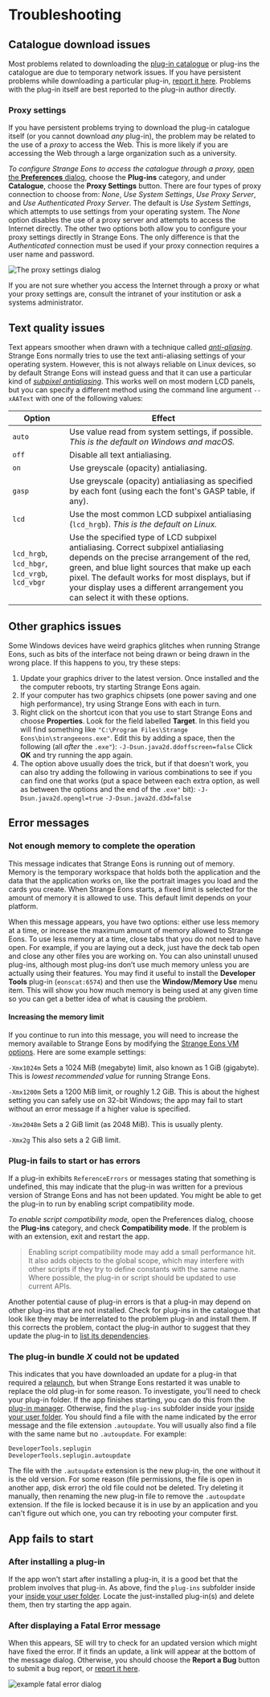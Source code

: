 # Troubleshooting

## Catalogue download issues

Most problems related to downloading the [plug-in catalogue](um-plugins-catalogue.md) or plug-ins the catalogue are due to temporary network issues. If you have persistent problems while downloading a particular plug-in, [report it here](https://cgjennings.ca/contact.html). Problems with the plug-in itself are best reported to the plug-in author directly.

### Proxy settings

If you have persistent problems trying to download the plug-in catalogue itself (or you cannot download *any* plug-in), the problem may be related to the use of a *proxy* to access the Web. This is more likely if you are accessing the Web through a large organization such as a university.

*To configure Strange Eons to access the catalogue through a proxy,* [open the **Preferences** dialog](um-ui=preferences.md), choose the **Plug-ins** category, and under **Catalogue**, choose the **Proxy Settings** button. There are four types of proxy connection to choose from: *None*, *Use System Settings*, *Use Proxy Server*, and *Use Authenticated Proxy Server*. The default is *Use System Settings*, which attempts to use settings from your operating system. The *None* option disables the use of a proxy server and attempts to access the Internet directly. The other two options both allow you to configure your proxy settings directly in Strange Eons. The only difference is that the *Authenticated* connection must be used if your proxy connection requires a user name and password.

![The proxy settings dialog](images/preferences-proxy.png)

If you are not sure whether you access the Internet through a proxy or what your proxy settings are, consult the intranet of your institution or ask a systems administrator.

## Text quality issues

Text appears smoother when drawn with a technique called [*anti-aliasing*](https://en.wikipedia.org/wiki/Spatial_anti-aliasing). Strange Eons normally tries to use the text anti-aliasing settings of your operating system. However, this is not always reliable on Linux devices, so by default Strange Eons will instead guess and that it can use a particular kind of [*subpixel antialiasing*](https://en.wikipedia.org/wiki/Subpixel_rendering). This works well on most modern LCD panels, but you can specify a different method using the command line argument `--xAAText` with one of the following values:

| Option                                         | Effect                                                       |
| ---------------------------------------------- | ------------------------------------------------------------ |
| `auto`                                         | Use value read from system settings, if possible. *This is the default on Windows and macOS.* |
| `off`                                          | Disable all text antialiasing.                               |
| `on`                                           | Use greyscale (opacity) antialiasing.                        |
| `gasp`                                         | Use greyscale (opacity) antialiasing as specified by each font (using each the font's GASP table, if any). |
| `lcd`                                          | Use the most common LCD subpixel antialiasing (`lcd_hrgb`). *This is the default on Linux.* |
| `lcd_hrgb`, `lcd_hbgr`, `lcd_vrgb`, `lcd_vbgr` | Use the specified type of LCD subpixel antialiasing. Correct subpixel antialiasing depends on the precise arrangement of the red, green, and blue light sources that make up each pixel. The default works for most displays, but if your display uses a different arrangement you can select it with these options. |

## Other graphics issues

Some Windows devices have weird graphics glitches when running Strange Eons, such as bits of the interface not being drawn or being drawn in the wrong place. If this happens to you, try these steps:

1. Update your graphics driver to the latest version. Once installed and the the computer reboots, try starting Strange Eons again.
2. If your computer has two graphics chipsets (one power saving and one high performance), try using Strange Eons with each in turn.
3. Right click on the shortcut icon that you use to start Strange Eons and choose **Properties**. Look for the field labelled **Target**. In this field you will find something like `"C:\Program Files\Strange Eons\bin\strangeeons.exe"`. Edit this by adding a space, then the following (all *after* the `.exe"`):
   `-J-Dsun.java2d.ddoffscreen=false`
   Click **OK** and try running the app again.
4. The option above usually does the trick, but if that doesn't work, you can also try adding the following in various combinations to see if you can find one that works (put a space between each extra option, as well as between the options and the end of the `.exe"` bit):
   `-J-Dsun.java2d.opengl=true`
   `-J-Dsun.java2d.d3d=false`

## Error messages

### Not enough memory to complete the operation

This message indicates that Strange Eons is running out of memory. Memory is the temporary workspace that holds both the application and the data that the application works on, like the portrait images you load and the cards you create. When Strange Eons starts, a fixed limit is selected for the amount of memory it is allowed to use. This default limit depends on your platform.

When this message appears, you have two options: either use less memory at a time, or increase the maximum amount of memory allowed to Strange Eons. To use less memory at a time, close tabs that you do not need to have open. For example, if you are laying out a deck, just have the deck tab open and close any other files you are working on. You can also uninstall unused plug-ins, although most plug-ins don’t use much memory unless you are actually using their features. You may find it useful to install the **Developer Tools** plug-in (`eonscat:6574`) and then use the **Window/Memory Use** menu item. This will show you how much memory is being used at any given time so you can get a better idea of what is causing the problem.

#### Increasing the memory limit

If you continue to run into this message, you will need to increase the memory available to Strange Eons by modifying the [Strange Eons VM options](um-install-command-line-options.md). Here are some example settings:

`-Xmx1024m`
Sets a 1024 MiB (megabyte) limit, also known as 1 GiB (gigabyte). This is *lowest recommended value* for running Strange Eons.

`-Xmx1200m`
Sets a 1200 MiB limit, or roughly 1.2 GiB. This is about the highest setting you can safely use on 32-bit Windows; the app may fail to start without an error message if a higher value is specified.

`-Xmx2048m`
Sets a 2 GiB limit (as 2048 MiB). This is usually plenty.

`-Xmx2g`
This also sets a 2 GiB limit.

### Plug-in fails to start or has errors

If a plug-in exhibits `ReferenceErrors` or messages stating that something is undefined, this may indicate that the plug-in was written for a previous version of Strange Eons and has not been updated. You might be able to get the plug-in to run by enabling script compatibility mode.

*To enable script compatibility mode,* open the Preferences dialog, choose the **Plug-ins** category, and check **Compatibility mode**. If the problem is with an extension, exit and restart the app.

> Enabling script compatibility mode may add a small performance hit. It also adds objects to the global scope, which may interfere with other scripts if they try to define constants with the same name. Where possible, the plug-in or script should be updated to use current APIs.

Another potential cause of plug-in errors is that a plug-in may depend on other plug-ins that are not installed. Check for plug-ins in the catalogue that look like they may be interrelated to the problem plug-in and install them. If this corrects the problem, contact the plug-in author to suggest that they update the plug-in to [list its dependencies](dm-eons-plugin.html#requires).

### The plug-in bundle *X* could not be updated

This indicates that you have downloaded an update for a plug-in that required a [relaunch](um-plugins-relaunching.md), but when Strange Eons restarted it was unable to replace the old plug-in for some reason. To investigate, you'll need to check your plug-in folder. If the app finishes starting, you can do this from the [plug-in manager](um-plugins-manager.md). Otherwise, find the `plug-ins` subfolder inside your [inside your user folder](um-install-user-folder.md). You should find a file with the name indicated by the error message and the file extension `.autoupdate`. You will usually also find a file with the same name but no `.autoupdate`. For example:

```
DeveloperTools.seplugin 
DeveloperTools.seplugin.autoupdate
```

The file with the `.autoupdate` extension is the new plug-in, the one without it is the old version. For some reason (file permissions, the file is open in another app, disk error) the old file could not be deleted. Try deleting it manually, then renaming the new plug-in file to remove the `.autoupdate` extension. If the file is locked because it is in use by an application and you can't figure out which one, you can try rebooting your computer first.

## App fails to start

### After installing a plug-in

If the app won't start after installing a plug-in, it is a good bet that the problem involves that plug-in. As above, find the `plug-ins` subfolder inside your [inside your user folder](um-install-user-folder.md). Locate the just-installed plug-in(s) and delete them, then try starting the app again.

### After displaying a Fatal Error message

When this appears, SE will try to check for an updated version which might have fixed the error. If it finds an update, a link will appear at the bottom of the message dialog. Otherwise, you should choose the **Report a Bug**  button to submit a bug report, or [report it here](https://cgjennings.ca/contact.html).

![example fatal error dialog](images/fatal-error.png)